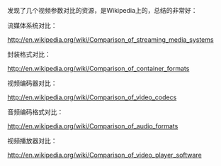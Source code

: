 发现了几个视频参数对比的资源，是Wikipedia上的，总结的非常好：

流媒体系统对比：

http://en.wikipedia.org/wiki/Comparison_of_streaming_media_systems

封装格式对比：

http://en.wikipedia.org/wiki/Comparison_of_container_formats

视频编码器对比：

http://en.wikipedia.org/wiki/Comparison_of_video_codecs

音频编码格式对比：

http://en.wikipedia.org/wiki/Comparison_of_audio_formats

视频播放器对比：

http://en.wikipedia.org/wiki/Comparison_of_video_player_software
